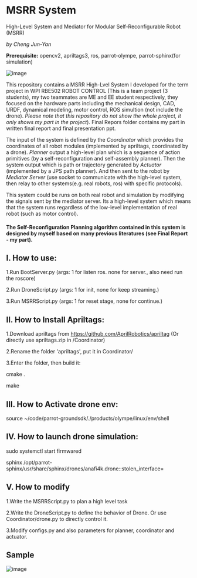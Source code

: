 # MSRR System
High-Level System and Mediator for Modular Self-Reconfigurable Robot (MSRR)

*by Cheng Jun-Yan*

**Prerequisite:** opencv2, apriltags3, ros, parrot-olympe, parrot-sphinx(for simulation)

![image](https://github.com/chengjunyan1/MSRR-System/raw/master/system.png)

This repository contains a MSRR High-Lvel System I developed for the term project in WPI RBE502 ROBOT CONTROL (This is a team project (3 students), my two teammates are ME and EE student respectively, they focused on the hardware parts including the mechanical design, CAD, URDF, dynamical modeling, motor control, ROS simultion (not include the drone). *Please note that this repository do not show the whole project, it only shows my part in the project*). Final Repors folder contains my part in written final report and final presentation ppt. 

The input of the system is defined by the *Coordinator* which provides the coordinates of all robot modules (implemented by apriltags, coordinated by a drone). *Planner* output a high-level plan which is a sequence of action primitives (by a self-reconfiguration and self-assembly planner). Then the system output which is path or trajectory generated by *Actuator* (implemented by a JPS path planner). And then sent to the robot by *Mediator Server* (use socket to communicate with the high-level system, then relay to other systems(e.g. real robots, ros) with specific protocols). 

This system could be runs on both real robot and simulation by modifying the signals sent by the mediator server. Its a high-level system which means that the system runs regardless of the low-level implementation of real robot (such as motor control). 

#### The Self-Reconfiguration Planning algorithm contained in this system is designed by myself based on many previous literatures (see Final Report - my part). 

## I. How to use:

1.Run BootServer.py (args: 1 for listen ros. none for server., also need run the roscore)

2.Run DroneScript.py (args: 1 for init, none for keep streaming.)

3.Run MSRRScript.py (args: 1 for reset stage, none for continue.)

## II. How to Install Apriltags:

1.Download apriltags from https://github.com/AprilRobotics/apriltag (Or directly use apriltags.zip in /Coordinator)

2.Rename the folder 'apriltags', put it in Coordinator/

3.Enter the folder, then build it:

cmake .

make

## III. How to Activate drone env:

source ~/code/parrot-groundsdk/./products/olympe/linux/env/shell

## IV. How to launch drone simulation:

sudo systemctl start firmwared

sphinx /opt/parrot-sphinx/usr/share/sphinx/drones/anafi4k.drone::stolen_interface=

## V. How to modify

1.Write the MSRRScript.py to plan a high level task

2.Write the DroneScript.py to define the behavior of Drone. Or use Coordinator/drone.py to directly control it.

3.Modify configs.py and also parameters for planner, coordinator and actuator.

## Sample

![image](https://github.com/chengjunyan1/MSRR-System/raw/master/sample.png)
